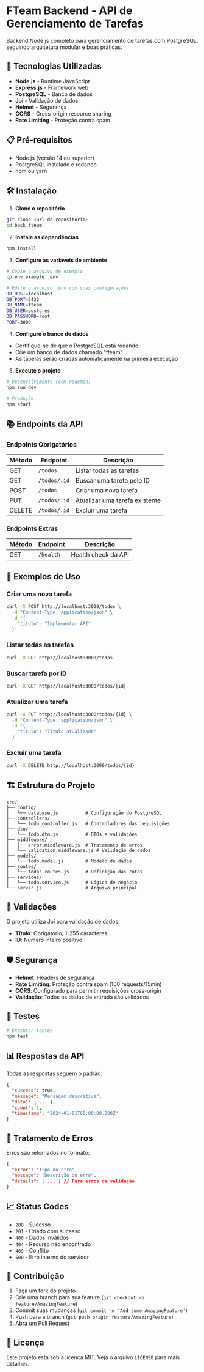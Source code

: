 # FTeam Backend - API de Gerenciamento de Tarefas

Backend Node.js completo para gerenciamento de tarefas com PostgreSQL, seguindo arquitetura modular e boas práticas.

## 🚀 Tecnologias Utilizadas

- **Node.js** - Runtime JavaScript
- **Express.js** - Framework web
- **PostgreSQL** - Banco de dados
- **Joi** - Validação de dados
- **Helmet** - Segurança
- **CORS** - Cross-origin resource sharing
- **Rate Limiting** - Proteção contra spam

## 📋 Pré-requisitos

- Node.js (versão 14 ou superior)
- PostgreSQL instalado e rodando
- npm ou yarn

## 🛠️ Instalação

1. **Clone o repositório**
```bash
git clone <url-do-repositorio>
cd back_fteam
```

2. **Instale as dependências**
```bash
npm install
```

3. **Configure as variáveis de ambiente**
```bash
# Copie o arquivo de exemplo
cp env.example .env

# Edite o arquivo .env com suas configurações
DB_HOST=localhost
DB_PORT=5432
DB_NAME=fteam
DB_USER=postgres
DB_PASSWORD=root
PORT=3000
```

4. **Configure o banco de dados**
- Certifique-se de que o PostgreSQL está rodando
- Crie um banco de dados chamado "fteam"
- As tabelas serão criadas automaticamente na primeira execução

5. **Execute o projeto**
```bash
# Desenvolvimento (com nodemon)
npm run dev

# Produção
npm start
```

## 📚 Endpoints da API

### Endpoints Obrigatórios

| Método | Endpoint | Descrição |
|--------|----------|-----------|
| GET | `/todos` | Listar todas as tarefas |
| GET | `/todos/:id` | Buscar uma tarefa pelo ID |
| POST | `/todos` | Criar uma nova tarefa |
| PUT | `/todos/:id` | Atualizar uma tarefa existente |
| DELETE | `/todos/:id` | Excluir uma tarefa |

### Endpoints Extras

| Método | Endpoint | Descrição |
|--------|----------|-----------|
| GET | `/health` | Health check da API |

## 📝 Exemplos de Uso

### Criar uma nova tarefa
```bash
curl -X POST http://localhost:3000/todos \
  -H "Content-Type: application/json" \
  -d '{
    "titulo": "Implementar API"
  }'
```

### Listar todas as tarefas
```bash
curl -X GET http://localhost:3000/todos
```

### Buscar tarefa por ID
```bash
curl -X GET http://localhost:3000/todos/{id}
```

### Atualizar uma tarefa
```bash
curl -X PUT http://localhost:3000/todos/{id} \
  -H "Content-Type: application/json" \
  -d '{
    "titulo": "Título atualizado"
  }'
```

### Excluir uma tarefa
```bash
curl -X DELETE http://localhost:3000/todos/{id}
```

## 🏗️ Estrutura do Projeto

```
src/
├── config/
│   └── database.js          # Configuração do PostgreSQL
├── controllers/
│   └── todo.controller.js   # Controladores das requisições
├── dto/
│   └── todo.dto.js          # DTOs e validações
├── middleware/
│   ├── error.middleware.js  # Tratamento de erros
│   └── validation.middleware.js # Validação de dados
├── models/
│   └── todo.model.js        # Modelo de dados
├── routes/
│   └── todos.routes.js      # Definição das rotas
├── services/
│   └── todo.service.js      # Lógica de negócio
└── server.js                # Arquivo principal
```

## 🔧 Validações

O projeto utiliza Joi para validação de dados:

- **Título**: Obrigatório, 1-255 caracteres
- **ID**: Número inteiro positivo

## 🛡️ Segurança

- **Helmet**: Headers de segurança
- **Rate Limiting**: Proteção contra spam (100 requests/15min)
- **CORS**: Configurado para permitir requisições cross-origin
- **Validação**: Todos os dados de entrada são validados

## 🧪 Testes

```bash
# Executar testes
npm test
```

## 📊 Respostas da API

Todas as respostas seguem o padrão:

```json
{
  "success": true,
  "message": "Mensagem descritiva",
  "data": { ... },
  "count": 1,
  "timestamp": "2024-01-01T00:00:00.000Z"
}
```

## 🚨 Tratamento de Erros

Erros são retornados no formato:

```json
{
  "error": "Tipo do erro",
  "message": "Descrição do erro",
  "details": [ ... ] // Para erros de validação
}
```

## 📈 Status Codes

- `200` - Sucesso
- `201` - Criado com sucesso
- `400` - Dados inválidos
- `404` - Recurso não encontrado
- `409` - Conflito
- `500` - Erro interno do servidor

## 🤝 Contribuição

1. Faça um fork do projeto
2. Crie uma branch para sua feature (`git checkout -b feature/AmazingFeature`)
3. Commit suas mudanças (`git commit -m 'Add some AmazingFeature'`)
4. Push para a branch (`git push origin feature/AmazingFeature`)
5. Abra um Pull Request

## 📄 Licença

Este projeto está sob a licença MIT. Veja o arquivo `LICENSE` para mais detalhes.
